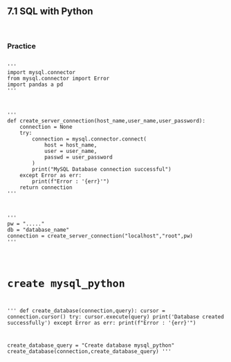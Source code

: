 ## 7.1 SQL with Python
<br/>

### Practice

<code>
'''
import mysql.connector
from mysql.connector import Error
import pandas a pd
'''

<br/>
'''
def create_server_connection(host_name,user_name,user_password):
    connection = None
    try:
        connection = mysql.connector.connect(
            host = host_name,
            user = user_name,
            passwd = user_password
        )
        print("MySQL Database connection successful")
    except Error as err:
        print(f"Error : '{err}'")
    return connection
'''

<br/>
'''
pw = "....."
db = "database_name"
connection = create_server_connection("localhost","root",pw)
'''
<br/>

# create mysql_python
'''
def create_database(connection,query):
    cursor = connection.cursor()
    try:
        cursor.execute(query)
        print('Database created successfully')
    except Error as err:
        print(f"Error : '{err}'")

create_database_query = "Create database mysql_python"
create_database(connection,create_database_query)
'''